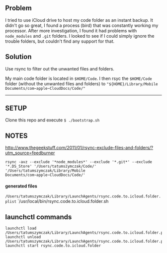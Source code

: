 ## Problem

I tried to use iCloud drive to host my code folder as an instant backup. It
didn't go so great, I found a process (bird) that was constantly working my
processor. After more investigation, I found it had problems with `node_modules`
and `.git` folders. I looked to see if I could simply ignore the trouble
folders, but couldn't find any support for that.

## Solution

Use rsync to filter out the unwanted files and folders.

My main code folder is located in `$HOME/Code`. I then rsyc the `$HOME/Code` folder (without the unwanted files and folders) to `"${HOME}/Library/Mobile Documents/com~apple~CloudDocs/Code/"`

<hr />

## SETUP

Clone this repo and execute `$ ./bootstrap.sh`


## NOTES

http://www.thegeekstuff.com/2011/01/rsync-exclude-files-and-folders/?utm_source=feedburner

    rsync -avz --exclude '*node_modules*' --exclude '*.git*' --exclude '*.DS_Store' '/Users/tatumszymczak/Code/' '/Users/tatumszymczak/Library/Mobile Documents/com~apple~CloudDocs/Code/'

#### generated files
`/Users/tatumszymczak/Library/LaunchAgents/rsync.code.to.icloud.folder.plist`
`/usr/local/bin/rsync.code.to.icloud.folder.sh

## launchctl commands
    launchctl load /Users/tatumszymczak/Library/LaunchAgents/rsync.code.to.icloud.folder.plist
    launchctl unload /Users/tatumszymczak/Library/LaunchAgents/rsync.code.to.icloud.folder.plist
    launchctl start rsync.code.to.icloud.folder
